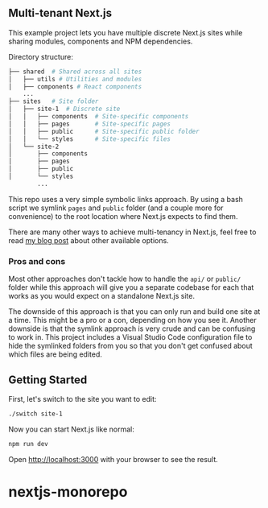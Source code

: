 ## Multi-tenant Next.js

This example project lets you have multiple discrete Next.js sites while sharing modules, components and NPM dependencies. 

Directory structure:

```bash
├── shared  # Shared across all sites
│   ├── utils # Utilities and modules
│   ├── components # React components
    ...
├── sites   # Site folder
│   ├── site-1  # Discrete site
│   │   ├── components  # Site-specific components
│   │   ├── pages       # Site-specific pages
│   │   ├── public      # Site-specific public folder
│   │   └── styles      # Site-specific files
│   └── site-2
│       ├── components
│       ├── pages
│       ├── public
│       └── styles
        ...
```

This repo uses a very simple symbolic links approach. By using a bash script we symlink `pages` and `public` folder (and a couple more for convenience) to the root location where Next.js expects to find them. 

There are many other ways to achieve multi-tenancy in Next.js, feel free to read [my blog post](https://khromov.se/code-sharing-patterns-for-next-js/) about other available options.

### Pros and cons
Most other approaches don't tackle how to handle the `api/` or `public/` folder while this approach will give you a separate codebase for each that works as you would expect on a standalone Next.js site.

The downside of this approach is that you can only run and build one site at a time. This might be a pro or a con, depending on how you see it. Another downside is that the symlink approach is very crude and can be confusing to work in. This project includes a Visual Studio Code configuration file to hide the symlinked folders from you so that you don't get confused about which files are being edited.

## Getting Started

First, let's switch to the site you want to edit:

```bash
./switch site-1
```

Now you can start Next.js like normal:

```bash
npm run dev
```

Open [http://localhost:3000](http://localhost:3000) with your browser to see the result.
# nextjs-monorepo
